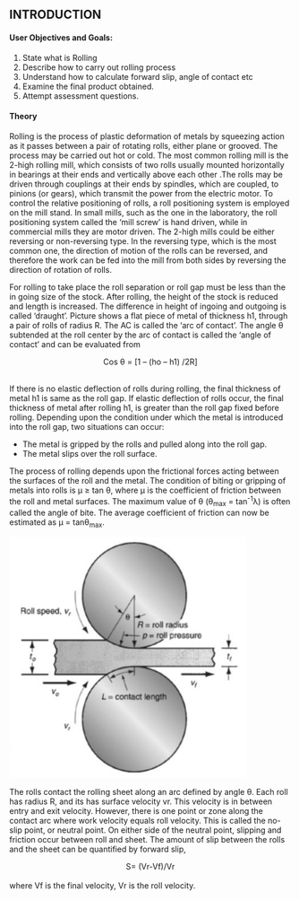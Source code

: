 ## INTRODUCTION<br>

#### User Objectives and Goals:

  1. State what is Rolling
  2. Describe how to carry out rolling process
  3. Understand how to calculate forward slip, angle of contact etc
  4. Examine the final product obtained.
  5. Attempt assessment questions.



#### Theory
Rolling is the process of plastic deformation of metals by squeezing action as it passes between a pair of rotating rolls, either plane or grooved. The process may be carried out hot or cold. The most common rolling mill is the 2-high rolling mill, which consists of two rolls usually mounted horizontally in bearings at their ends and vertically above each other .The rolls may be driven through couplings at their ends by spindles, which are coupled, to pinions (or gears), which transmit the power from the electric motor. To control the relative positioning of rolls, a roll positioning system is employed on the mill stand. In small mills, such as the one in the laboratory, the roll positioning system called the ‘mill screw’ is hand driven, while in commercial mills they are motor driven. The 2-high mills could be either reversing or non-reversing type. In the reversing type, which is the most common one, the direction of motion of the rolls can be reversed, and therefore the work can be fed into the mill from both sides by reversing the direction of rotation of rolls.

For rolling to take place the roll separation or roll gap must be less than the in going size of the stock. After rolling, the height of the stock is reduced and length is increased. The difference in height of ingoing and outgoing is called ‘draught’. Picture shows a flat piece of metal of thickness h1, through a pair of rolls of radius R. The AC is called the ‘arc of contact’. The angle θ subtended at the roll center by the arc of contact is called the ‘angle of contact’ and can be evaluated from
<center>Cos θ = [1 – (ho – h1) /2R]</center><br>

If there is no elastic deflection of rolls during rolling, the final thickness of metal h1 is same as the roll gap. If elastic deflection of rolls occur, the final thickness of metal after rolling h1, is greater than the roll gap fixed before rolling. Depending upon the condition under which the metal is introduced into the roll gap, two situations can occur:
* The metal is gripped by the rolls and pulled along into the roll gap.
* The metal slips over the roll surface.

The process of rolling depends upon the frictional forces acting between the surfaces of the roll and the metal. The condition of biting or gripping of metals into rolls is μ ≥ tan θ, where μ is the coefficient of friction between the roll and metal surfaces. The maximum value of θ (θ<sub>max</sub> = tan<sup>-1</sup>λ) is often called the angle of bite. The average coefficient of friction can now be estimated as μ = tanθ<sub>max</sub>.

![alt text](images/theory1.png)<br>

The rolls contact the rolling sheet along an arc defined by angle θ. Each roll has radius R, and its has surface velocity vr. This velocity is in between entry and exit velocity. However, there is one point or zone along the contact arc where work velocity equals roll velocity. This is called the no-slip point, or neutral point. On either side of the neutral point, slipping and friction occur between roll and sheet. The amount of slip between the rolls and the sheet can be quantified by forward slip,<br>
<center>S= (Vr-Vf)/Vr</center><br>   
where Vf is the final velocity, Vr is the roll velocity.

